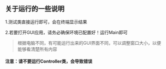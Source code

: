 ## 关于运行的一些说明
1.测试类直接运行即可，会在终端显示结果

2.若要打开GUI应用，请务必确保环境已配置好！运行Main即可

>根据电脑不同，有可能运行出来的GUI界面不同，可以调整窗口大小，以便能够看清楚所有内容

#### 注意：请不要运行Controller类，会导致错误
